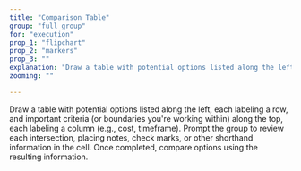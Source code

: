 ```yaml
---
title: "Comparison Table"
group: "full group"
for: "execution"
prop_1: "flipchart"
prop_2: "markers"
prop_3: ""
explanation: "Draw a table with potential options listed along the left, each labeling a row, and important criteria (or boundaries you\'re working within) along the top, each labeling a column (e.g., cost, timeframe). Prompt the group to review each intersection, placing notes, check marks, or other shorthand information in the cell. Once completed, compare options using the resulting information."
zooming: ""

---
```


Draw a table with potential options listed along the left, each labeling a row, and important criteria (or boundaries you're working within) along the top, each labeling a column (e.g., cost, timeframe). Prompt the group to review each intersection, placing notes, check marks, or other shorthand information in the cell. Once completed, compare options using the resulting information.
